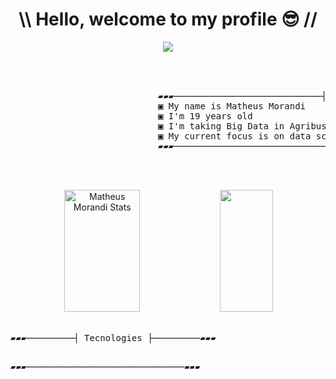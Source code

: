 <h1 align="center">\\ Hello, welcome to my profile 😎 //</h1>

<div align="center">
<img src="https://media.giphy.com/media/Qd1Q7GufzYeE84FQGI/giphy.gif">
</div>

<br>
<pre>

<div>
                            ▰▰▰────────────────────────────┤ About Me ├────────────────────────────▰▰▰ 
                            ▣ My name is Matheus Morandi
                            ▣ I'm 19 years old
                            ▣ I'm taking Big Data in Agribusiness at Fatec Shunji Nishimura in Pómpeia-Sp
                            ▣ My current focus is on data science and machine learning
                            ▰▰▰───────────────────────────────────────────────────────────────────▰▰▰

</div>

</pre>

<div align="center">  
  <img width="49%" height="195px" src="https://github-readme-stats.vercel.app/api?username=MatheusMorandi&show_icons=true&theme=radical&count_private=true" alt="Matheus Morandi Stats" /> 
  <img width="41%" height="195px" src="https://github-readme-stats.vercel.app/api/top-langs?username=MatheusMorandi&layout=compact&theme=radical"/>
</div>

<br>
<pre>
▰▰▰─────────┤ Tecnologies ├─────────▰▰▰

▰▰▰──────────────────────────────▰▰▰

</pre>
